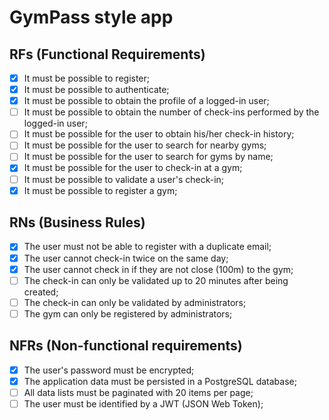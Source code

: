 # GymPass style app

## RFs (Functional Requirements)
- [x] It must be possible to register;
- [x] It must be possible to authenticate;
- [x] It must be possible to obtain the profile of a logged-in user;
- [ ] It must be possible to obtain the number of check-ins performed by the logged-in user;
- [ ] It must be possible for the user to obtain his/her check-in history;
- [ ] It must be possible for the user to search for nearby gyms;
- [ ] It must be possible for the user to search for gyms by name;
- [x] It must be possible for the user to check-in at a gym;
- [ ] It must be possible to validate a user's check-in;
- [x] It must be possible to register a gym;

## RNs (Business Rules) 
- [x] The user must not be able to register with a duplicate email;
- [x] The user cannot check-in twice on the same day; 
- [x] The user cannot check in if they are not close (100m) to the gym;
- [ ] The check-in can only be validated up to 20 minutes after being created;
- [ ] The check-in can only be validated by administrators;
- [ ] The gym can only be registered by administrators;

## NFRs (Non-functional requirements) 
- [x] The user's password must be encrypted;
- [x] The application data must be persisted in a PostgreSQL database;
- [ ] All data lists must be paginated with 20 items per page;
- [ ] The user must be identified by a JWT (JSON Web Token);